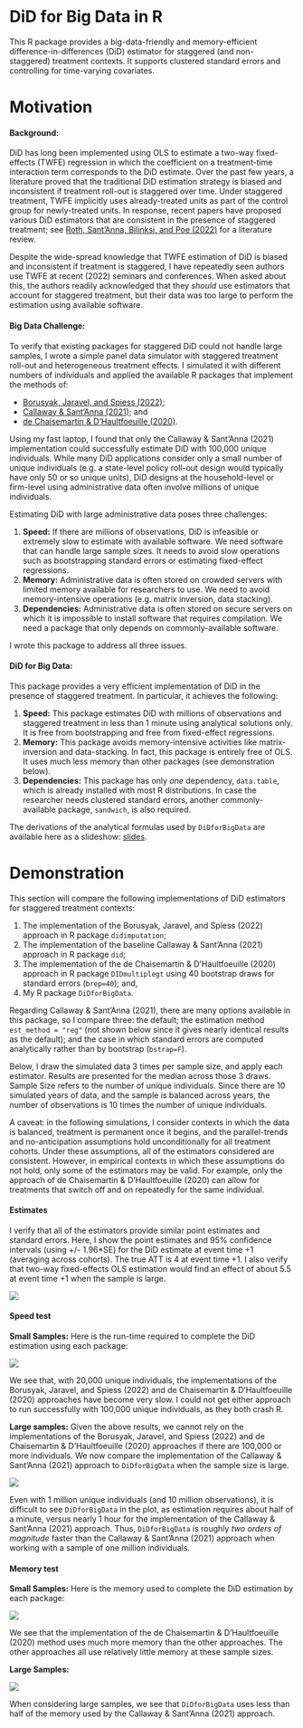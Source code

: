 DiD for Big Data in R
================

This R package provides a big-data-friendly and memory-efficient
difference-in-differences (DiD) estimator for staggered (and
non-staggered) treatment contexts. It supports clustered standard errors
and controlling for time-varying covariates.

# Motivation

#### Background:

DiD has long been implemented using OLS to estimate a two-way
fixed-effects (TWFE) regression in which the coefficient on a
treatment-time interaction term corresponds to the DiD estimate. Over
the past few years, a literature proved that the traditional DiD
estimation strategy is biased and inconsistent if treatment roll-out is
staggered over time. Under staggered treatment, TWFE implicitly uses
already-treated units as part of the control group for newly-treated
units. In response, recent papers have proposed various DiD estimators
that are consistent in the presence of staggered treatment; see [Roth,
Sant’Anna, Bilinksi, and Poe
(2022)](https://jonathandroth.github.io/assets/files/DiD_Review_Paper.pdf)
for a literature review.

Despite the wide-spread knowledge that TWFE estimation of DiD is biased
and inconsistent if treatment is staggered, I have repeatedly seen
authors use TWFE at recent (2022) seminars and conferences. When asked
about this, the authors readily acknowledged that they *should* use
estimators that account for staggered treatment, but their data was too
large to perform the estimation using available software.

#### Big Data Challenge:

To verify that existing packages for staggered DiD could not handle
large samples, I wrote a simple panel data simulator with staggered
treatment roll-out and heterogeneous treatment effects. I simulated it
with different numbers of individuals and applied the available R
packages that implement the methods of:

- [Borusyak, Jaravel, and Spiess
  (2022)](https://www.xavierjaravel.com/_files/ugd/bacd2d_ebf772e1b7ea4a178a060e6ebfcfa056.pdf);
- [Callaway & Sant’Anna
  (2021)](https://psantanna.com/files/Callaway_SantAnna_2020.pdf); and
- [de Chaisemartin & D’Haultfoeuille
  (2020)](https://drive.google.com/file/d/1D93ltJUirR4zIqJZfSTwSLrA-6rSZpTJ/view).

Using my fast laptop, I found that only the Callaway & Sant’Anna (2021)
implementation could successfully estimate DiD with 100,000 unique
individuals. While many DiD applications consider only a small number of
unique individuals (e.g. a state-level policy roll-out design would
typically have only 50 or so unique units), DiD designs at the
household-level or firm-level using administrative data often involve
millions of unique individuals.

Estimating DiD with large administrative data poses three challenges:

1.  **Speed:** If there are millions of observations, DiD is infeasible
    or extremely slow to estimate with available software. We need
    software that can handle large sample sizes. It needs to avoid slow
    operations such as bootstrapping standard errors or estimating
    fixed-effect regressions.
2.  **Memory:** Administrative data is often stored on crowded servers
    with limited memory available for researchers to use. We need to
    avoid memory-intensive operations (e.g. matrix inversion, data
    stacking).
3.  **Dependencies:** Administrative data is often stored on secure
    servers on which it is impossible to install software that requires
    compilation. We need a package that only depends on
    commonly-available software.

I wrote this package to address all three issues.

#### DiD for Big Data:

This package provides a very efficient implementation of DiD in the
presence of staggered treatment. In particular, it achieves the
following:

1.  **Speed:** This package estimates DiD with millions of observations
    and staggered treatment in less than 1 minute using analytical
    solutions only. It is free from bootstrapping and free from
    fixed-effect regressions.
2.  **Memory:** This package avoids memory-intensive activities like
    matrix-inversion and data-stacking. In fact, this package is
    entirely free of OLS. It uses much less memory than other packages
    (see demonstration below).
3.  **Dependencies:** This package has only *one* dependency,
    `data.table`, which is already installed with most R distributions.
    In case the researcher needs clustered standard errors, another
    commonly-available package, `sandwich`, is also required.

The derivations of the analytical formulas used by `DiDforBigData` are
available here as a slideshow:
[slides](vignettes/DiDforBigData_theory.pdf).

# Demonstration

This section will compare the following implementations of DiD
estimators for staggered treatment contexts:

1.  The implementation of the Borusyak, Jaravel, and Spiess (2022)
    approach in R package `didimputation`;
2.  The implementation of the baseline Callaway & Sant’Anna (2021)
    approach in R package `did`;
3.  The implementation of the de Chaisemartin & D’Haultfoeuille (2020)
    approach in R package `DIDmultiplegt` using 40 bootstrap draws for
    standard errors (`brep=40`); and,
4.  My R package `DiDforBigData`.

Regarding Callaway & Sant’Anna (2021), there are many options available
in this package, so I compare three: the default; the estimation method
`est_method = "reg"` (not shown below since it gives nearly identical
results as the default); and the case in which standard errors are
computed analytically rather than by bootstrap (`bstrap=F`).

Below, I draw the simulated data 3 times per sample size, and apply each
estimator. Results are presented for the median across those 3 draws.
Sample Size refers to the number of unique individuals. Since there are
10 simulated years of data, and the sample is balanced across years, the
number of observations is 10 times the number of unique individuals.

A caveat: in the following simulations, I consider contexts in which the
data is balanced, treatment is permanent once it begins, and the
parallel-trends and no-anticipation assumptions hold unconditionally for
all treatment cohorts. Under these assumptions, all of the estimators
considered are consistent. However, in empirical contexts in which these
assumptions do not hold, only some of the estimators may be valid. For
example, only the approach of de Chaisemartin & D’Haultfoeuille (2020)
can allow for treatments that switch off and on repeatedly for the same
individual.

#### Estimates

I verify that all of the estimators provide similar point estimates and
standard errors. Here, I show the point estimates and 95% confidence
intervals (using +/- 1.96\*SE) for the DiD estimate at event time +1
(averaging across cohorts). The true ATT is 4 at event time +1. I also
verify that two-way fixed-effects OLS estimation would find an effect of
about 5.5 at event time +1 when the sample is large.

![](vignettes/estimates_small.png)

#### Speed test

**Small Samples:** Here is the run-time required to complete the DiD
estimation using each package:

![](vignettes/speedtest_small.png)

We see that, with 20,000 unique individuals, the implementations of the
Borusyak, Jaravel, and Spiess (2022) and de Chaisemartin &
D’Haultfoeuille (2020) approaches have become very slow. I could not get
either approach to run successfully with 100,000 unique individuals, as
they both crash R.

**Large samples:** Given the above results, we cannot rely on the
implementations of the Borusyak, Jaravel, and Spiess (2022) and de
Chaisemartin & D’Haultfoeuille (2020) approaches if there are 100,000 or
more individuals. We now compare the implementation of the Callaway &
Sant’Anna (2021) approach to `DiDforBigData` when the sample size is
large.

![](vignettes/speedtest_large.png)

Even with 1 million unique individuals (and 10 million observations), it
is difficult to see `DiDforBigData` in the plot, as estimation requires
about half of a minute, versus nearly 1 hour for the implementation of
the Callaway & Sant’Anna (2021) approach. Thus, `DiDforBigData` is
roughly *two orders of magnitude* faster than the Callaway & Sant’Anna
(2021) approach when working with a sample of one million individuals.

#### Memory test

**Small Samples:** Here is the memory used to complete the DiD
estimation by each package:

![](vignettes/memorytest_small.png)

We see that the implementation of the de Chaisemartin & D’Haultfoeuille
(2020) method uses much more memory than the other approaches. The other
approaches all use relatively little memory at these sample sizes.

**Large Samples:**

![](vignettes/memorytest_large.png)

When considering large samples, we see that `DiDforBigData` uses less
than half of the memory used by the Callaway & Sant’Anna (2021)
approach.
